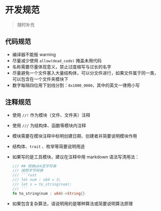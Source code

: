 # 开发规范

> 随时补充

## 代码规范

* 编译器不能报 warning
* 尽量减少使用 `allow(dead_code)` 掩盖未用代码
* 名称需要尽量体现意义，禁止过度缩写与过长的名字
* 尽量避免一个文件塞入大量结构体，可以分文件进行，如果文件属于同一类，可以包含在一个文件夹模块下
* 数字每隔四位用下划线分割：`0x1000_0000`，其中的英文一律用小写

## 注释规范

* 使用 `//!` 作为模块（文件、文件夹）注释

* 使用 `///` 为结构体、函数等模块内注释

* 模块需要在模块注释中标明创建日期、创建者并简要说明模块作用

* 结构体、`trait` 、枚举等简要说明用途

* 如果写的是工具模块，建议在注释中用 markdown 语法写清用法：

  ```rust
  /// ## 转换u64至字符串
  /// 按照字节转换
  /// ```rust
  /// let num : u64 = 3;
  /// let s = to_string(num);
  /// ```
  fn to_string(num : u64)->String{}
  ```

* 如果包含复杂算法，请说明用的是哪种算法或简要说明算法原理

